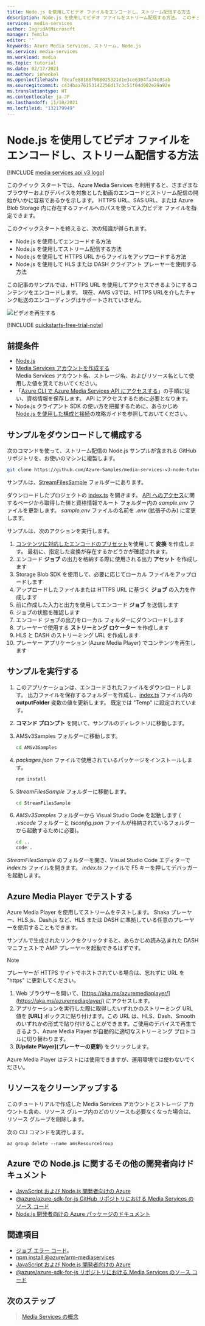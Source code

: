 ```yaml
---
title: Node.js を使用してビデオ ファイルをエンコードし、ストリーム配信する方法
description: Node.js を使用してビデオ ファイルをストリーム配信する方法。 このチュートリアルの手順に従って、新しい Azure Media Services アカウントを作成し、ファイルをエンコードして、Azure Media Player にストリーム配信します。
services: media-services
author: IngridAtMicrosoft
manager: femila
editor: ''
keywords: Azure Media Services, ストリーム, Node.js
ms.service: media-services
ms.workload: media
ms.topic: tutorial
ms.date: 02/17/2021
ms.author: inhenkel
ms.openlocfilehash: f8eafe88168f908025321d1e3ce6304fa34c03ab
ms.sourcegitcommit: c434baa76153142256d17c3c51f04d902e29a92e
ms.translationtype: HT
ms.contentlocale: ja-JP
ms.lasthandoff: 11/10/2021
ms.locfileid: "132179949"
---
```

# <a name="how-to-encode-and-stream-video-files-with-nodejs"></a>Node.js を使用してビデオ ファイルをエンコードし、ストリーム配信する方法

[!INCLUDE [media services api v3 logo](./includes/v3-hr.md)]

このクイック スタートでは、Azure Media Services を利用すると、さまざまなブラウザーおよびデバイスを対象とした動画のエンコードとストリーム配信の開始がいかに容易であるかを示します。 HTTPS URL、SAS URL、または Azure Blob Storage 内に存在するファイルへのパスを使って入力ビデオ ファイルを指定できます。

このクイックスタートを終えると、次の知識が得られます。

- Node.js を使用してエンコードする方法
- Node.js を使用してストリーム配信する方法
- Node.js を使用して HTTPS URL からファイルをアップロードする方法
- Node.js を使用して HLS または DASH クライアント プレーヤーを使用する方法

この記事のサンプルでは、HTTPS URL を使用してアクセスできるようにするコンテンツをエンコードします。 現在、AMS v3では、HTTPS URLを介したチャンク転送のエンコーディングはサポートされていません。

![ビデオを再生する](./media/stream-files-nodejs-quickstart/final-video.png)

[!INCLUDE [quickstarts-free-trial-note](../../../includes/quickstarts-free-trial-note.md)]

## <a name="prerequisites"></a>前提条件

- [Node.js](https://nodejs.org/en/download/)
- [Media Services アカウントを作成する](./create-account-howto.md)<br/>Media Services アカウント名、ストレージ名、およびリソース名として使用した値を覚えておいてください。
- 「[Azure CLI で Azure Media Services API にアクセスする](./access-api-howto.md)」の手順に従い、資格情報を保存します。 API にアクセスするために必要となります。
- Node.js クライアント SDK の使い方を把握するために、あらかじめ [Node.js を使用した構成と接続](./configure-connect-nodejs-howto.md)の攻略ガイドを参照しておいてください。

## <a name="download-and-configure-the-sample"></a>サンプルをダウンロードして構成する

次のコマンドを使って、ストリーム配信の Node.js サンプルが含まれる GitHub リポジトリを、お使いのマシンに複製します。  

 ```bash
 git clone https://github.com/Azure-Samples/media-services-v3-node-tutorials.git
 ```

サンプルは、[StreamFilesSample](https://github.com/Azure-Samples/media-services-v3-node-tutorials/tree/master/AMSv3Samples/StreamFilesSample) フォルダーにあります。

ダウンロードしたプロジェクトの [index.ts](https://github.com/Azure-Samples/media-services-v3-node-tutorials/blob/master/AMSv3Samples/StreamFilesSample/index.ts) を開きます。 [API へのアクセス](./access-api-howto.md)に関するページから取得した値と資格情報でルート フォルダー内の *sample.env* ファイルを更新します。 *sample.env* ファイルの名前を *.env* (拡張子のみ) に変更します。

サンプルは、次のアクションを実行します。

1. [コンテンツに対応したエンコードのプリセット](./encode-content-aware-concept.md)を使用して **変換** を作成します。 最初に、指定した変換が存在するかどうかが確認されます。
1. エンコード **ジョブ** の出力を格納する際に使用される出力 **アセット** を作成します
1. Storage Blob SDK を使用して、必要に応じてローカル ファイルをアップロードします
1. アップロードしたファイルまたは HTTPS URL に基づく **ジョブ** の入力を作成します
1. 前に作成した入力と出力を使用してエンコード **ジョブ** を送信します
1. ジョブの状態を確認します
1. エンコード ジョブの出力をローカル フォルダーにダウンロードします
1. プレーヤーで使用する **ストリーミング ロケーター** を作成します
1. HLS と DASH のストリーミング URL を作成します
1. プレーヤー アプリケーション (Azure Media Player) でコンテンツを再生します

## <a name="run-the-sample"></a>サンプルを実行する

1. このアプリケーションは、エンコードされたファイルをダウンロードします。 出力ファイルを保存するフォルダーを作成し、[index.ts](https://github.com/Azure-Samples/media-services-v3-node-tutorials/blob/main/AMSv3Samples/StreamFilesSample/index.ts#L59) ファイル内の **outputFolder** 変数の値を更新します。 既定では "Temp" に設定されています。
1. **コマンド プロンプト** を開いて、サンプルのディレクトリに移動します。
1. AMSv3Samples フォルダーに移動します。

    ```bash
    cd AMSv3Samples
    ```

1. *packages.json* ファイルで使用されているパッケージをインストールします。

    ```bash
    npm install 
    ```

1. *StreamFilesSample* フォルダーに移動します。

    ```bash
    cd StreamFilesSample
    ```

1. *AMSv3Samples* フォルダーから Visual Studio Code を起動します ( *.vscode* フォルダーと *tsconfig.json* ファイルが格納されているフォルダーから起動するために必要)。

    ```bash
    cd ..
    code .
    ```

*StreamFilesSample* のフォルダーを開き、Visual Studio Code エディターで *index.ts* ファイルを開きます。
*index.ts* ファイルで F5 キーを押してデバッガーを起動します。

## <a name="test-with-azure-media-player"></a>Azure Media Player でテストする

Azure Media Player を使用してストリームをテストします。 Shaka プレーヤー、HLS.js、Dash.js など、HLS または DASH に準拠している任意のプレーヤーを使用することもできます。

サンプルで生成されたリンクをクリックすると、あらかじめ読み込まれた DASH マニフェストで AMP プレーヤーを起動できるはずです。

> [!NOTE]
> プレーヤーが HTTPS サイトでホストされている場合は、忘れずに URL を "https" に更新してください。

1. Web ブラウザーを開いて、[https://aka.ms/azuremediaplayer/](https://aka.ms/azuremediaplayer/) にアクセスします。
2. アプリケーションを実行した際に取得したいずれかのストリーミング URL 値を **[URL]** ボックスに貼り付けます。この URL は、HLS、Dash、Smooth のいずれかの形式で貼り付けることができます。ご使用のデバイスで再生できるよう、Azure Media Player が自動的に適切なストリーミング プロトコルに切り替わります。
3. **[Update Player]\(プレーヤーの更新\)** をクリックします。

Azure Media Player はテストには使用できますが、運用環境では使わないでください。

## <a name="clean-up-resources"></a>リソースをクリーンアップする

このチュートリアルで作成した Media Services アカウントとストレージ アカウントも含め、リソース グループ内のどのリソースも必要なくなった場合は、リソース グループを削除します。

次の CLI コマンドを実行します。

```azurecli
az group delete --name amsResourceGroup
```

## <a name="more-developer-documentation-for-nodejs-on-azure"></a>Azure での Node.js に関するその他の開発者向けドキュメント

- [JavaScript および Node.js 開発者向けの Azure](/azure/developer/javascript/)
- [@azure/azure-sdk-for-js GitHub リポジトリにおける Media Services のソース コード](https://github.com/Azure/azure-sdk-for-js/tree/master/sdk/mediaservices/arm-mediaservices)
- [Node.js 開発者向けの Azure パッケージのドキュメント](/javascript/api/overview/azure/)

## <a name="see-also"></a>関連項目

- [ジョブ エラー コード](/rest/api/media/jobs/get#joberrorcode)。
- [npm install @azure/arm-mediaservices](https://www.npmjs.com/package/@azure/arm-mediaservices)
- [JavaScript および Node.js 開発者向けの Azure](/azure/developer/javascript/)
- [@azure/azure-sdk-for-js リポジトリにおける Media Services のソース コード](https://github.com/Azure/azure-sdk-for-js/tree/master/sdk/mediaservices/arm-mediaservices)

## <a name="next-steps"></a>次のステップ

> [Media Services の概念](concepts-overview.md)
